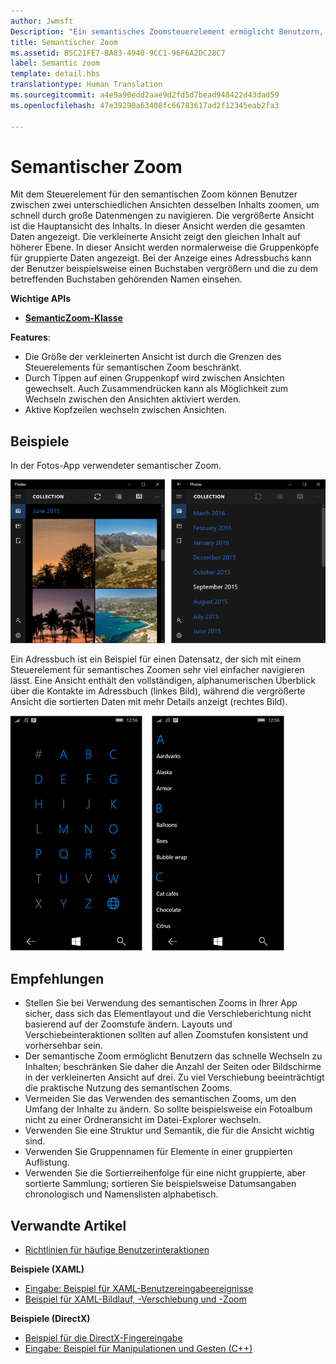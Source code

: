 ```yaml
---
author: Jwmsft
Description: "Ein semantisches Zoomsteuerelement ermöglicht Benutzern, zwischen zwei verschiedenen semantischen Ansichten des gleichen Datensatzes zu zoomen."
title: Semantischer Zoom
ms.assetid: B5C21FE7-BA83-4940-9CC1-96F6A2DC28C7
label: Semantic zoom
template: detail.hbs
translationtype: Human Translation
ms.sourcegitcommit: a4e9a90edd2aae9d2fd5d7bead948422d43dad59
ms.openlocfilehash: 47e39290a63408fc66783617ad2f12345eab2fa3

---
```


# Semantischer Zoom



Mit dem Steuerelement für den semantischen Zoom können Benutzer zwischen zwei unterschiedlichen Ansichten desselben Inhalts zoomen, um schnell durch große Datenmengen zu navigieren. Die vergrößerte Ansicht ist die Hauptansicht des Inhalts. In dieser Ansicht werden die gesamten Daten angezeigt. Die verkleinerte Ansicht zeigt den gleichen Inhalt auf höherer Ebene. In dieser Ansicht werden normalerweise die Gruppenköpfe für gruppierte Daten angezeigt. Bei der Anzeige eines Adressbuchs kann der Benutzer beispielsweise einen Buchstaben vergrößern und die zu dem betreffenden Buchstaben gehörenden Namen einsehen. 

**Wichtige APIs**

-   [**SemanticZoom-Klasse**](https://msdn.microsoft.com/library/windows/apps/hh702601)

**Features**:

-   Die Größe der verkleinerten Ansicht ist durch die Grenzen des Steuerelements für semantischen Zoom beschränkt.
-   Durch Tippen auf einen Gruppenkopf wird zwischen Ansichten gewechselt. Auch Zusammendrücken kann als Möglichkeit zum Wechseln zwischen den Ansichten aktiviert werden.
-   Aktive Kopfzeilen wechseln zwischen Ansichten.

## Beispiele

In der Fotos-App verwendeter semantischer Zoom.

![In der Fotos-App verwendeter semantischer Zoom](images/control-examples/semantic-zoom-photos.png)

Ein Adressbuch ist ein Beispiel für einen Datensatz, der sich mit einem Steuerelement für semantisches Zoomen sehr viel einfacher navigieren lässt. Eine Ansicht enthält den vollständigen, alphanumerischen Überblick über die Kontakte im Adressbuch (linkes Bild), während die vergrößerte Ansicht die sortierten Daten mit mehr Details anzeigt (rechtes Bild).

![Beispiel für semantischen Zoom in einer Kontaktliste](images/semanticzoom-win10.png)

## Empfehlungen

-   Stellen Sie bei Verwendung des semantischen Zooms in Ihrer App sicher, dass sich das Elementlayout und die Verschieberichtung nicht basierend auf der Zoomstufe ändern. Layouts und Verschiebeinteraktionen sollten auf allen Zoomstufen konsistent und vorhersehbar sein.
-   Der semantische Zoom ermöglicht Benutzern das schnelle Wechseln zu Inhalten; beschränken Sie daher die Anzahl der Seiten oder Bildschirme in der verkleinerten Ansicht auf drei. Zu viel Verschiebung beeinträchtigt die praktische Nutzung des semantischen Zooms.
-   Vermeiden Sie das Verwenden des semantischen Zooms, um den Umfang der Inhalte zu ändern. So sollte beispielsweise ein Fotoalbum nicht zu einer Ordneransicht im Datei-Explorer wechseln.
-   Verwenden Sie eine Struktur und Semantik, die für die Ansicht wichtig sind.
-   Verwenden Sie Gruppennamen für Elemente in einer gruppierten Auflistung.
-   Verwenden Sie die Sortierreihenfolge für eine nicht gruppierte, aber sortierte Sammlung; sortieren Sie beispielsweise Datumsangaben chronologisch und Namenslisten alphabetisch.



## Verwandte Artikel

* [Richtlinien für häufige Benutzerinteraktionen](https://dev.windows.com/design/inputs-devices)


**Beispiele (XAML)**
* [Eingabe: Beispiel für XAML-Benutzereingabeereignisse](http://go.microsoft.com/fwlink/p/?linkid=226855)
* [Beispiel für XAML-Bildlauf, -Verschiebung und -Zoom](http://go.microsoft.com/fwlink/p/?linkid=251717)

**Beispiele (DirectX)**
* [Beispiel für die DirectX-Fingereingabe](http://go.microsoft.com/fwlink/p/?LinkID=231627)
* [Eingabe: Beispiel für Manipulationen und Gesten (C++)](http://go.microsoft.com/fwlink/p/?linkid=231605)
 

 







<!--HONumber=Jun16_HO4-->


